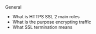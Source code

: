 General
- What is HTTPS SSL 2 main roles
- What is the purpose encrypting traffic
- What SSL termination means